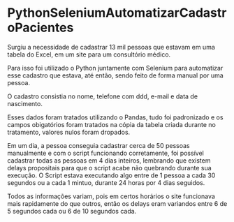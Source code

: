 #  PythonSeleniumAutomatizarCadastroPacientes

Surgiu a necessidade de cadastrar 13 mil pessoas que estavam em uma tabela do Excel, em um site para um consultório médico.

Para isso foi utilizado o Python juntamente com Selenium para automatizar esse cadastro que estava, até então, sendo feito de forma manual por uma pessoa.

O cadastro consistia no nome, telefone com ddd, e-mail e data de nascimento.

Esses dados foram tratados utilizando o Pandas, tudo foi padronizado e os campos obigatórios foram tratados na cópia da tabela criada durante no tratamento, valores nulos foram dropados.

Em um dia, a pessoa conseguia cadastrar cerca de 50 pessoas manualmente e com o script funcionando corretamente, foi possível cadastrar todas as pessoas em 4 dias inteiros, lembrando que existem delays propositais para que o script acabe não quebrando durante sua execução. O Script estava executando algo entre de 1 pessoa a cada 30 segundos ou a cada 1 mintuo, durante 24 horas por 4 dias seguidos.

Todos as informações variam, pois em certos horários o site funcionava mais rapidamente do que outros, então os delays eram variandos entre 6 de 5 segundos cada ou 6 de 10 segundos cada.
